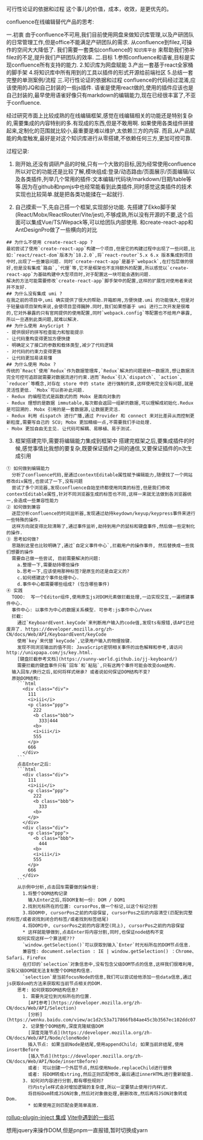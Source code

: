 



可行性论证的依据和过程
这个事儿的价值，成本，收效，是更优先的。



confluence在线编辑替代产品的思考:

一.初衷
  由于confluence不可用,我们目前使用网盘来做知识库管理,以及产研团队的日常管理工作,但是office不能满足产研团队的需求.
  从confluence到filez,可操作的空间大大降低了.
  我们需要一套类似confluence的 `知识库平台` 来帮助我们弥补filez的不足,提升我们产研团队的效率.
二.目标
  1.参照confluence和语雀,目标是实现confluence所有支持的能力.
  2.知识库为网盘赋能
  3.产出一套基于react全家桶的脚手架
  4.将知识库中所有用到的工具以插件的形式开源给前端社区
  5.总结一套完整的单测案例/流程
三.可行性论证的依据和过程
  confluence的代码经过混淆,应该使用的JQ和自己封装的一些js插件.
  语雀是使用react做的,使用的插件应该也是自己封装的,最早使用语雀好像只有markdown的编辑能力,现在已经很丰富了,不亚于confluence.

  经过研究市面上比较成熟的在线编辑框架,感觉在线编辑相关的功能还是特别复杂的,需要集成的内容特别的多.有现成的东西,但是不敢用啊.
  如果使用各类组件拼接起来,定制化的范围就比较小,最重要是难以维护,太依赖三方的内容.
  而且,从产品赋能的角度触发,最好是对这个知识库进行从零搭建,不依赖任何三方,更加可控可靠.

  过程记录:
  1. 刚开始,还没有调研产品的时候,只有一个大致的目标,因为经常使用confluence所以对它的功能还是比较了解,模块组成:登录/动态路由/页面展示/页面编辑/以及各类插件,列举几个常用的插件:文本编辑/代码块/markdown/日期/table等等.因为在github和npmjs中也经常能看到此类插件,同时感觉这类插件的技术实现也比较简单.就是把各类功能揉在一起就行.

  2. 自己摸索一下,先自己搭一个框架,实现部分功能.
  先搭建了Ekko脚手架(React/Mobx/ReactRouter/Vite/jest),不够成熟,所以没有开源的不要,这个后面可以集成Vue/TS/Wepack等,可以给团队内部使用. 和create-react-app和AntDesignPro做了一些横向的对比

    ## 为什么不使用 create-react-app ?
    最初尝试了使用`create-react-app`构建一个项目,但是它的构建过程中出现了一些问题,比如:`react/react-dom`版本为`18.2.0`,将`react-router`5.x 6.x 版本集成到项目中时,出现了一些兼容问题. 同时`create-react-app`是基于`webpack`,在打包层做的很好,但是没有集成`路由`,`代理`等,它不是框架也不支持额外的配置,所以感觉以`create-react-app`为基础构建中大型项目时,对于配置这一块可能会遇到问题.
    解决的方法可能需要修改`create-react-app`脚手架中的配置,这样的扩展性对使用者来说并不友好.
    ## 为什么没有集成 umi ?
    在我之前的项目中,umi 确实提供了很大的帮助.开箱即用,方便快捷.umi 的功能强大,但是对于轻量级项目架构来说,会使项目显得臃肿.同时,我们如果想基于 umi 进行二次开发是很难的,它对外暴露的只有官网提供的使用配置,同时`webpack.config`等配置也不给用户暴露,所以一旦遇到此类问题,就难以解决.
    ## 为什么使用 AnyScript ?
    - 提供很好的拼写检查能力和智能提示
    - 让代码重构变得更加方便快捷
    - 明确定义了接口的参数和载体类型,减少了代码逻辑
    - 对代码的约束力变得更强
    - 让代码更加易读易懂
    ## 为什么使用 Mobx ?
    传统的`React`使用`Redux`作为数据管理库,`Redux`解决的问题是统一数据流,想让数据流完全可控可追踪就需要对数据流进行约束.进而`Redux`引入`dispatch`、`action`、`reducer`等概念,对存在 store 中的 state 进行强制约束,这样使用完全没有问题,就是灵活性更低. `Mobx`可以弥补此问题.
    - Redux 的编程范式是函数式的而 Mobx 是面向对象的
    - Redux 理想的是数据 immutable,每次都会返回一组新的数据,可以理解成初始化.Redux 是可回溯的. Mobx 引用的是一套数据源,让数据更灵活.
    - Redux 利用 dispatch 进行广播,通过 Provider 和 connect 来对比差异从而控制更新粒度,需要写自己的 SCU; Mobx 更加精细一点,不需要我们手动处理.
    - Mobx 更加自由无主见. 让代码可解耦、易移植、易于测试.

  3. 框架搭建完毕,需要将编辑能力集成到框架中
    搭建完框架之后,要集成插件的时候,感觉事情比我想的要复杂,既要保证插件之间的通信,又要保证插件的n次生成引用

    ① 如何做到编辑能力
      分析了confluence代码,是通过contextEditable属性赋予编辑能力,随便找了一个网站修改div属性,也尝试了一下,没有问题
      尝试了多个浏览器,发现confluence自始至终都使用同类的标签,但是我们修改contextEditable属性,针对不同浏览器生成的标签也不同,这样一来就无法做到各浏览器统一,会造成一些兼容性能力
    ② 如何做到兼容
      逐层分析confluence的时间监听器,发现通过劫持keydown/keyup/keypress事件来进行一些特殊的操作.
      这样方向就变得比较清晰了,通过事件监听,劫持到用户的鼠标和键盘事件,然后做一些定制化的操作.
    ③ 思考如何做?
      思路到这里也比较明确了,通过`自定义事件中心`,拦截用户的操作事件, 然后替换成一些我们想要的操作
      需要自己做一些尝试, 目前需要解决的问题:
        a.整理一下,需要劫持哪些操作
        b.思考一下,应该使用那种标签?是原生的还是自定义的?
        c.如何搭建这个事件处理中心.
        d.事件中心都需要哪些组成? (包含哪些事件)
    ④ 实践
      TODO:  写一个Editor组件,使用原生js对DOM元素做拦截处理,一边实现交互,一遍搭建事件中心.
      事件中心: 以事件为中心的数据关系模型. 可参考:js事件中心/Vuex
      拦截:
        通过`KeyboardEvent.keyCode`来判断用户输入的code值,发现ts有报错,该API已经废弃了. https://developer.mozilla.org/zh-CN/docs/Web/API/KeyboardEvent/keyCode
        使用`key`来代替`keyCode`,记录用户输入的物理按键.
        发现不同浏览输出的值不同: JavaScript密钥相关事件的出色解释和参考,请访问http://unixpapa.com/js/key.html.
        [键盘拦截参考文档](https://sunny-world.github.io/jj-keyboard/)
        需要拦截的键盘事件只有`回车`和`粘贴`,只有这两个事件可能会改变dom结构.
      输入回车/换行之后,如何将样式继承? 或者说如何保证DOM结构不变?
      原始DOM结构:
        ```html
          <div class="div">
            111
            <i>iii</i>
            <p class="ppp">
              222
              <b class="bbb">
                333|444
              <b>
              <i>iii</i>
              555
            </p>
            666
          </div>
        ```
        点击Enter之后:
        ```html
          <div class="div">
            111
            <i>iii</i>
            <p class="ppp">
              222
              <b class="bbb">
                333
              <b>
            </p>
          </div>
          <div class="div">
            <p class="ppp">
              <b class="bbb">
                444
              <b>
              <i>iii</i>
              555
            </p>
            666
          </div>
        ```
        从示例中分析,点击回车需要做的操作是:
          1.将整个DOM结构记录
            输入Enter之后,将DOM复制一份: DOM / DOM1
          2.找到光标所在的位置: cursorPos,做一个标记,以这个标记分割
          3.将DOM中, cursorPos之前的内容保留, cursorPos之后的内容清空(匹配到完整的标签/或者说找到闭合的标签/或者找到标签结尾)
          4.将DOM1中, cursorPos之前的内容清空(同上), cursorPos之前的内容保留
          * 这样就能够做到,点击Enter将内容分割,同时,也保证node结构不变
        如何实现这样一个算法呢???
          `window.getSelection()`可以获取到输入`Enter`时光标所在的DOM节点信息.
          兼容性: document.selection : IE | window.getSelection() ：Chrome、Safari、FireFox
          在打印的`selection`对象信息中,没有包含父级DOM节点的信息,这样我们很难利用,没有父级DOM就无法复制整个DOM结构信息.
          `selection`是当前focusNode的信息,我们可以尝试给他添加一些data信息,通过js获取dom的方法来获取和当前节点相关的DOM.
        思考: 如何获取DOM结构信息?
          1. 需要先定位到光标所在的位置.
            [API参考](https://developer.mozilla.org/zh-CN/docs/Web/API/Selection)
            [分析](https://wenku.baidu.com/view/ac1d2c53a717866fb84ae45c3b3567ec102ddc07.html)
          2. 记录整个DOM结构,深度克隆赋值DOM
            [深度克隆节点](https://developer.mozilla.org/zh-CN/docs/Web/API/Node/cloneNode)
            插入节点: 如果当前Node是结尾,使用appendChild; 如果当前非结尾,使用insertBefore
            [插入节点](https://developer.mozilla.org/zh-CN/docs/Web/API/Node/insertBefore)
            或者: 可以创建一个外层节点,然后使用Node.replaceChild进行替换
            或者: 将DOM转成string,然后正则匹配修改,最后通过innerHTML进行重新赋值.
          3. 如何对内容进行分割,都有哪些规则?
            行内style样式会对增加逻辑的复杂度,所以一定要禁止使用行内样式.
            将目标Dom转成JSON对象,然后对对象做处理,删删改改,然后再将JSON对象转成Dom.
            * 如果使用正则匹配会更简单高效.

[rollup-plugin-inject 集成](https://github.com/rollup/rollup-plugin-inject)
[Vite中遇到的一些坑](https://segmentfault.com/a/1190000041057203/)

想用jquery来操作DOM,但是pnpm一直报错,暂时切换成yarn
